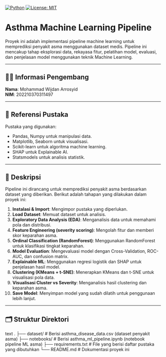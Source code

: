 <!-- badges: start -->
[![Python](https://img.shields.io/badge/python-3.8%2B-blue)](https://www.python.org/)
[![License: MIT](https://img.shields.io/badge/license-MIT-green)](/LICENSE)
<!-- badges: end -->

# Asthma Machine Learning Pipeline

Proyek ini adalah implementasi pipeline machine learning untuk memprediksi penyakit asma menggunakan dataset medis. Pipeline ini mencakup tahap eksplorasi data, rekayasa fitur, pelatihan model, evaluasi, dan penjelasan model menggunakan teknik Machine Learning.

---

## 👨‍💻 Informasi Pengembang

**Nama**: Mohammad Wijdan Arrosyid  
**NIM**: 202210370311497

---

## 🔗 Referensi Pustaka

Pustaka yang digunakan:

- Pandas, Numpy untuk manipulasi data.
- Matplotlib, Seaborn untuk visualisasi.
- Scikit-learn untuk algoritma machine learning.
- SHAP untuk Explainable AI.
- Statsmodels untuk analisis statistik.

---

## 📖 Deskripsi

Pipeline ini dirancang untuk memprediksi penyakit asma berdasarkan dataset yang diberikan. Berikut adalah tahapan yang dilakukan dalam proyek ini:

1. **Instalasi & Import**: Mengimpor pustaka yang diperlukan.
2. **Load Dataset**: Memuat dataset untuk analisis.
3. **Exploratory Data Analysis (EDA)**: Menganalisis data untuk memahami pola dan distribusi.
4. **Feature Engineering (severity scoring)**: Mengolah fitur dan memberi skor keparahan asma.
5. **Ordinal Classification (RandomForest)**: Menggunakan RandomForest untuk klasifikasi tingkat keparahan.
6. **Model Evaluation**: Mengevaluasi model dengan Cross-Validation, ROC-AUC, dan confusion matrix.
7. **Explainable ML**: Menggunakan regresi logistik dan SHAP untuk penjelasan hasil model.
8. **Clustering (KMeans + t-SNE)**: Menerapkan KMeans dan t-SNE untuk visualisasi pola data.
9. **Visualisasi Cluster vs Severity**: Menganalisis hasil clustering dan keparahan asma.
10. **Save Model**: Menyimpan model yang sudah dilatih untuk penggunaan lebih lanjut.

---

## 🗂️ Struktur Direktori
text
.
├── dataset/               # Berisi asthma_disease_data.csv (dataset penyakit asma)
├── notebooks/             # Berisi asthma_ml_pipeline.ipynb (notebook pipeline ML asma)
├── requirements.txt       # File yang berisi daftar pustaka yang dibutuhkan 
└── README.md              # Dokumentasi proyek ini
